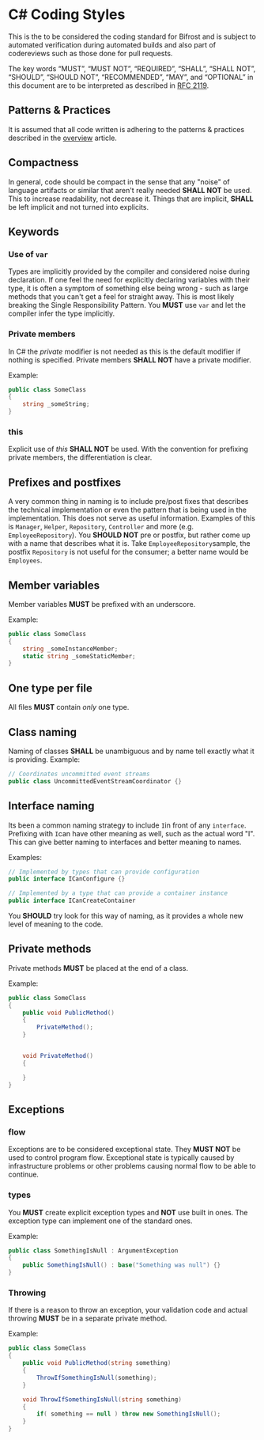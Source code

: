 # C# Coding Styles

This is the to be considered the coding standard for Bifrost and is subject to automated
verification during automated builds and also part of codereviews such as those done for
pull requests.

The key words “MUST”, “MUST NOT”, “REQUIRED”, “SHALL”, “SHALL NOT”, “SHOULD”, “SHOULD NOT”,
“RECOMMENDED”, “MAY”, and “OPTIONAL” in this document are to be interpreted as described in
[RFC 2119](https://tools.ietf.org/html/rfc2119).

## Patterns & Practices

It is assumed that all code written is adhering to the patterns & practices described in the
[overview](overview.md) article.

## Compactness

In general, code should be compact in the sense that any "noise" of language artifacts or similar
that aren't really needed **SHALL NOT** be used. This to increase readability, not decrease it.
Things that are implicit, **SHALL** be left implicit and not turned into explicits.

## Keywords

### Use of `var`

Types are implicitly provided by the compiler and considered noise during declaration.
If one feel the need for explicitly declaring variables with their type, it is often a
symptom of something else being wrong - such as large methods that you can't get a feel
for straight away. This is most likely breaking the Single Responsibility Pattern.
You **MUST** use `var` and let the compiler infer the type implicitly.

### Private members

In C# the *private* modifier is not needed as this is the default modifier if nothing is specified.
Private members **SHALL NOT** have a private modifier.

Example:

```csharp
public class SomeClass
{
    string _someString;
}
```

### this

Explicit use of *this* **SHALL NOT** be used. With the convention for prefixing private members,
the differentiation is clear.

## Prefixes and postfixes

A very common thing in naming is to include pre/post fixes that describes the technical implementation
or even the pattern that is being used in the implementation. This does not serve as useful information.
Examples of this is `Manager`, `Helper`, `Repository`, `Controller` and more (e.g. `EmployeeRepository`).
You **SHOULD NOT** pre or postfix, but rather come up with a name that describes what it is.
Take `EmployeeRepository`sample, the postfix `Repository` is not useful for the consumer;
a better name would be `Employees`.

## Member variables

Member variables **MUST** be prefixed with an underscore.

Example:

```csharp
public class SomeClass
{
    string _someInstanceMember;
    static string _someStaticMember;
}
```

## One type per file

All files **MUST** contain *only* one type.

## Class naming

Naming of classes **SHALL** be unambiguous and by name tell exactly what it is providing.
Example:

```csharp
// Coordinates uncommitted event streams
public class UncommittedEventStreamCoordinator {}
```

## Interface naming

Its been a common naming strategy to include `I`in front of any `interface`.
Prefixing with `I`can have other meaning as well, such as the actual word "I".
This can give better naming to interfaces and better meaning to names.

Examples:

```csharp
// Implemented by types that can provide configuration
public interface ICanConfigure {}

// Implemented by a type that can provide a container instance
public interface ICanCreateContainer
````

You **SHOULD** try look for this way of naming, as it provides a whole new level
of meaning to the code.

## Private methods

Private methods **MUST** be placed at the end of a class.

Example:

```csharp
public class SomeClass
{
    public void PublicMethod()
    {
        PrivateMethod();
    }


    void PrivateMethod()
    {

    }
}
```

## Exceptions

### flow

Exceptions are to be considered exceptional state. They **MUST NOT** be used to control
program flow. Exceptional state is typically caused by infrastructure problems or other
problems causing normal flow to be able to continue.

### types

You **MUST** create explicit exception types and **NOT** use built in ones.
The exception type can implement one of the standard ones.

Example:

```csharp
public class SomethingIsNull : ArgumentException
{
    public SomethingIsNull() : base("Something was null") {}
}
```

### Throwing

If there is a reason to throw an exception, your validation code and actual throwing
**MUST** be in a separate private method.

Example:

```csharp
public class SomeClass
{
    public void PublicMethod(string something)
    {
        ThrowIfSomethingIsNull(something);
    }

    void ThrowIfSomethingIsNull(string something)
    {
        if( something == null ) throw new SomethingIsNull();
    }
}
```